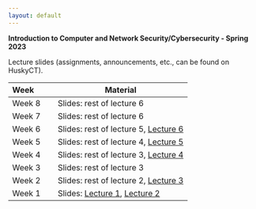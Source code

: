 ```yaml
---
layout: default
---
```


**Introduction to Computer and Network Security/Cybersecurity - Spring 2023**

Lecture slides (assignments, announcements, etc., can be found on HuskyCT).

| Week&emsp;&emsp;| Material           |
|----------|--------------------|
| Week 8 | Slides: rest of lecture 6|
| Week 7 | Slides: rest of lecture 6|
| Week 6 | Slides: rest of lecture 5, [Lecture 6](./lecture6.pdf)|
| Week 5 | Slides: rest of lecture 4, [Lecture 5](./lecture5.pdf)|
| Week 4 | Slides: rest of lecture 3, [Lecture 4](./lecture4.pdf)|
| Week 3 | Slides: rest of lecture 3|
| Week 2 | Slides: rest of lecture 2, [Lecture 3](./lecture3.pdf)|
| Week 1 | Slides: [Lecture 1](./lecture1.pdf), [Lecture 2](./lecture2.pdf)|